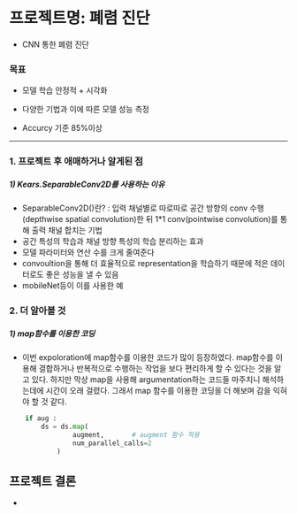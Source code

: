 # 프로젝트명: 폐렴 진단

- CNN 통한 폐렴 진단

### 목표   
- 모델 학습 안정적 + 시각화  

- 다양한 기법과 이에 따른 모델 성능 측정 

- Accurcy 기준 85%이상 
_________________________________________________________________________________
### 1. 프로젝트 후 애매하거나 알게된 점
##### 1)  Kears.SeparableConv2D를 사용하는 이유
- SeparableConv2D()란? : 입력 채널별로 따로따로 공간 방향의 conv 수행(depthwise spatial convolution)한 뒤 1\*1 conv(pointwise convolution)를 통해 출력 채널 합치는 기법   
- 공간 특성의 학습과 채널 방향 특성의 학습 분리하는 효과   
- 모델 파라미터와 연산 수를 크게 줄여준다   
- convoultion을 통해 더 효율적으로 representation을 학습하기 때문에 적은 데이터로도 좋은 성능을 낼 수 있음   
- mobileNet등이 이를 사용한 예


### 2. 더 알아볼 것
##### 1) map함수를 이용한 코딩  
- 이번 expoloration에 map함수를 이용한 코드가 많이 등장하였다. map함수를 이용해 결합하거나 반복적으로 수행하는 작업을 보다 편리하게 할 수 있다는 것을 알고 있다. 하지만 막상 map을 사용해 argumentation하는 코드들 마주치니 해석하는데에 시간이 오래 걸렸다. 그래서 map 함수를 이용한 코딩을 더 해보며 감을 익혀야 할 것 같다.
```python
    if aug :
        ds = ds.map(
                augment,       # augment 함수 적용
                num_parallel_calls=2
            )

```     


## 프로젝트 결론   
- 
